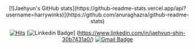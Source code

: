 <div align=center>
[![Jaehyun's GitHub stats](https://github-readme-stats.vercel.app/api?username=harrywinks)](https://github.com/anuraghazra/github-readme-stats)
</div>
<div align=center>

[![Hits](https://hits.seeyoufarm.com/api/count/incr/badge.svg?url=https%3A%2F%2Fgithub.com%2Fddamddi&count_bg=%2379C83D&title_bg=%23555555&icon=ghostery.svg&icon_color=%23E7E7E7&title=hits&edge_flat=true)](https://hits.seeyoufarm.com)
[![Linkedin Badge](https://img.shields.io/badge/-LinkedIn-blue?style=flat-square&logo=Linkedin&logoColor=white&link=https://www.linkedin.com/in/gyeong-hyeon-kim-3aa89817a/)]
(https://www.linkedin.com/in/jaehyun-shin-30b7431a0/)
[![Gmail Badge](https://img.shields.io/badge/Gmail-d14836?style=flat-square&logo=Gmail&logoColor=white&link=mailto:jaejaejae0520@gmail.com)](mailto:jaejaejae0520@gmail.com)	
</div>

<!--
**harrywinks/harrywinks** is a ✨ _special_ ✨ repository because its `README.md` (this file) appears on your GitHub profile.

Here are some ideas to get you started:

- 🔭 I’m currently working on ...
- 🌱 I’m currently learning Node.js
- 👯 I’m looking to collaborate on ...
- 🤔 I’m looking for help with ...
- 💬 Ask me about ...
- 📫 How to reach me: jaejaejae0520@gmail.com
-->
